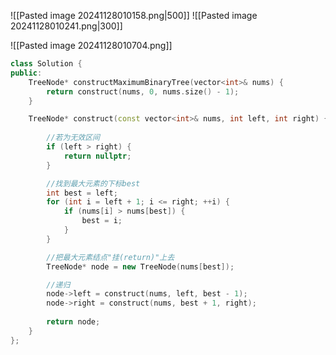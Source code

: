 ![[Pasted image 20241128010158.png|500]]
![[Pasted image 20241128010241.png|300]]

![[Pasted image 20241128010704.png]]

```cpp
class Solution {
public:
    TreeNode* constructMaximumBinaryTree(vector<int>& nums) {
        return construct(nums, 0, nums.size() - 1);
    }

    TreeNode* construct(const vector<int>& nums, int left, int right) {
	    
	    //若为无效区间
        if (left > right) {
            return nullptr;
        }

		//找到最大元素的下标best
        int best = left;
        for (int i = left + 1; i <= right; ++i) {
            if (nums[i] > nums[best]) {
                best = i;
            }
        }

		//把最大元素结点"挂(return)"上去
        TreeNode* node = new TreeNode(nums[best]);

		//递归
        node->left = construct(nums, left, best - 1);
        node->right = construct(nums, best + 1, right);
        
        return node;
    }
};
```
